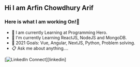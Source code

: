 ## Hi I am Arfin Chowdhury Arif

### Here is what I am working On!👋 
* 📙 I am currently Learning at Programming Hero.
* 🌱 I'm currently Learning ReactJS, NodeJS and MongoDB.
* 🎯 2021 Goals: Vue, Angular, NextJS, Python, Problem solving.
* 📋 Ask me about anything....


[![LinkedIn Connect](https://img.shields.io/badge/%20-Connect-black?color=14171A&labelColor=212121&logo=linkedin&logoColor=ffffff)][linkedin]

